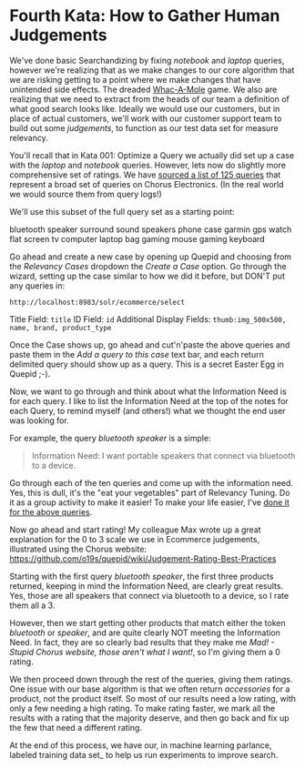 # Fourth Kata: How to Gather Human Judgements

We've done basic Searchandizing by fixing _notebook_ and _laptop_ queries, however we're realizing that as we make changes to our core algorithm that we are risking getting to a point where we make changes that have unintended side effects.  The dreaded [Whac-A-Mole](https://en.wikipedia.org/wiki/Whac-A-Mole) game.  We also are realizing that we need to extract from the heads of our team a definition of what good search looks like.  Ideally we would use our customers, but in place of actual customers, we'll work with our customer support team to build out some *judgements*, to function as our test data set for measure relevancy.  

You'll recall that in Kata 001: Optimize a Query we actually did set up a case with the _laptop_ and _notebook_ queries.  However, lets now do slightly more comprehensive set of ratings.   We have [sourced a list of 125 queries](https://docs.google.com/spreadsheets/d/1y8ZS53CdHtTcSVPVTqnysQOGRtd7uRKvmKlj3RztEsA/edit?usp=sharing) that represent a broad set of queries on Chorus Electronics.  (In the real world we would source them from query logs!)

We'll use this subset of the full query set as a starting point:

bluetooth speaker
surround sound speakers
phone case
garmin
gps watch
flat screen tv
computer
laptop bag
gaming mouse
gaming keyboard

Go ahead and create a new case by opening up Quepid and choosing from the _Relevancy Cases_ dropdown the _Create a Case_ option.  Go through the wizard, setting up the case similar to how we did it before, but DON'T put any queries in:

`http://localhost:8983/solr/ecommerce/select`

Title Field: `title`
ID Field: `id`
Additional Display Fields: `thumb:img_500x500, name, brand, product_type`

Once the Case shows up, go ahead and cut'n'paste the above queries and paste them in the _Add a query to this case_ text bar, and each return delimited query should show up as a query.  This is a secret Easter Egg in Quepid ;-).

Now, we want to go through and think about what the Information Need is for each query.   I like to list the Information Need at the top of the notes for each Query, to remind myself (and others!) what we thought the end user was looking for.

For example, the query _bluetooth speaker_ is a simple:

> Information Need: I want portable speakers that connect via bluetooth to a device.

Go through each of the ten queries and come up with the information need.  Yes, this is dull, it's the "eat your vegetables" part of Relevancy Tuning.   Do it as a group activity to make it easier!   To make your life easier, I've [done it for the above queries](https://docs.google.com/spreadsheets/d/1y8ZS53CdHtTcSVPVTqnysQOGRtd7uRKvmKlj3RztEsA/edit#gid=648474003).

Now go ahead and start rating!   My colleague Max wrote up a great explanation for the 0 to 3 scale we use in Ecommerce judgements, illustrated using the Chorus website: https://github.com/o19s/quepid/wiki/Judgement-Rating-Best-Practices

Starting with the first query _bluetooth speaker_, the first three products returned, keeping in mind the Information Need, are clearly great results.  Yes, those are all speakers that connect via bluetooth to a device, so I rate them all a 3.

However, then we start getting other products that match either the token _bluetooth_ or _speaker_, and are quite clearly NOT meeting the Information Need.   In fact, they are so clearly bad results that they make me *Mad! - Stupid Chorus website, those aren't what I want!*, so I'm giving them a 0 rating.

We then proceed down through the rest of the queries, giving them ratings.    One issue with our base algorithm is that we often return _accessories_ for a product, not the product itself.  So most of our results need a low rating, with only a few needing a high rating.  To make rating faster, we mark all the results with a rating that the majority deserve, and then go back and fix up the few that need a different rating.

At the end of this process, we have our, in machine learning parlance, labeled training data set_ to help us run experiments to improve search.

